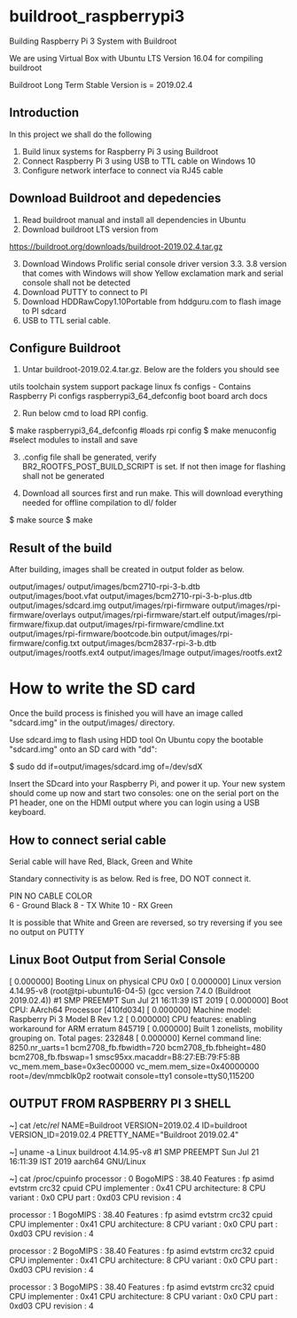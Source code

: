 # buildroot_raspberrypi3
Building Raspberry Pi 3 System with Buildroot

We are using Virtual Box with Ubuntu LTS Version 16.04 for compiling buildroot

Buildroot Long Term Stable Version is = 2019.02.4

Introduction
------------

In this project we shall do the following
  1. Build linux systems for Raspberry Pi 3 using Buildroot
  2. Connect Raspberry Pi 3 using USB to TTL cable on Windows 10
  3. Configure network interface to connect via RJ45 cable

Download Buildroot and depedencies
----------------------------------

  1. Read buildroot manual and install all dependencies in Ubuntu
  2. Download buildroot LTS version from

https://buildroot.org/downloads/buildroot-2019.02.4.tar.gz

  3. Download Windows Prolific serial console driver version 3.3. 3.8 version that comes with Windows will show Yellow exclamation mark      and serial console shall not be detected
  4. Download PUTTY to connect to PI
  5. Download HDDRawCopy1.10Portable from hddguru.com to flash image to PI sdcard
  6. USB to TTL serial cable.

Configure Buildroot
------------------

  1. Untar buildroot-2019.02.4.tar.gz. Below are the folders you should see
  
utils
toolchain
system
support
package
linux
fs
configs - Contains Raspberry Pi configs raspberrypi3_64_defconfig
boot
board
arch
docs
  
  2. Run below cmd to load RPI config.

  $ make raspberrypi3_64_defconfig #loads rpi config
  $ make menuconfig #select modules to install and save
  
  3. .config file shall be generated, verify BR2_ROOTFS_POST_BUILD_SCRIPT is set. If not then image for flashing shall not be generated
  
  4. Download all sources first and run make. This will download everything needed for offline compilation to dl/ folder
  
  $ make source 
  $ make
  

  
Result of the build
-------------------

After building, images shall be created in output folder as below. 
  
output/images/
output/images/bcm2710-rpi-3-b.dtb
output/images/boot.vfat
output/images/bcm2710-rpi-3-b-plus.dtb
output/images/sdcard.img
output/images/rpi-firmware
output/images/rpi-firmware/overlays
output/images/rpi-firmware/start.elf
output/images/rpi-firmware/fixup.dat
output/images/rpi-firmware/cmdline.txt
output/images/rpi-firmware/bootcode.bin
output/images/rpi-firmware/config.txt
output/images/bcm2837-rpi-3-b.dtb
output/images/rootfs.ext4
output/images/Image
output/images/rootfs.ext2

  
 
How to write the SD card
========================

Once the build process is finished you will have an image called "sdcard.img" in the output/images/ directory.

Use sdcard.img to flash using HDD tool
On Ubuntu copy the bootable "sdcard.img" onto an SD card with "dd":

  $ sudo dd if=output/images/sdcard.img of=/dev/sdX

Insert the SDcard into your Raspberry Pi, and power it up. Your new system
should come up now and start two consoles: one on the serial port on
the P1 header, one on the HDMI output where you can login using a USB
keyboard.

How to connect serial cable
---------------------------

Serial cable will have Red, Black, Green and White

Standary connectivity is as below. Red is free, DO NOT connect it.

PIN NO     CABLE COLOR  
6      -   Ground Black
8      -   TX White
10     -   RX Green


It is possible that White and Green are reversed, so try reversing if you see no output on PUTTY

Linux Boot Output from Serial Console
-------------------------------------
[    0.000000] Booting Linux on physical CPU 0x0
[    0.000000] Linux version 4.14.95-v8 (root@tpi-ubuntu16-04-5) (gcc version 7.4.0 (Buildroot 2019.02.4)) #1 SMP PREEMPT Sun Jul 21 16:11:39 IST 2019
[    0.000000] Boot CPU: AArch64 Processor [410fd034]
[    0.000000] Machine model: Raspberry Pi 3 Model B Rev 1.2
[    0.000000] CPU features: enabling workaround for ARM erratum 845719
[    0.000000] Built 1 zonelists, mobility grouping on.  Total pages: 232848
[    0.000000] Kernel command line: 8250.nr_uarts=1 bcm2708_fb.fbwidth=720 bcm2708_fb.fbheight=480 bcm2708_fb.fbswap=1 smsc95xx.macaddr=B8:27:EB:79:F5:8B vc_mem.mem_base=0x3ec00000 vc_mem.mem_size=0x40000000  root=/dev/mmcblk0p2 rootwait console=tty1 console=ttyS0,115200





OUTPUT FROM RASPBERRY PI 3 SHELL
--------------------------------
~] cat /etc/*rel*
NAME=Buildroot
VERSION=2019.02.4
ID=buildroot
VERSION_ID=2019.02.4
PRETTY_NAME="Buildroot 2019.02.4"

~] uname -a
Linux buildroot 4.14.95-v8 #1 SMP PREEMPT Sun Jul 21 16:11:39 IST 2019 aarch64 GNU/Linux

~] cat /proc/cpuinfo
processor       : 0
BogoMIPS        : 38.40
Features        : fp asimd evtstrm crc32 cpuid
CPU implementer : 0x41
CPU architecture: 8
CPU variant     : 0x0
CPU part        : 0xd03
CPU revision    : 4

processor       : 1
BogoMIPS        : 38.40
Features        : fp asimd evtstrm crc32 cpuid
CPU implementer : 0x41
CPU architecture: 8
CPU variant     : 0x0
CPU part        : 0xd03
CPU revision    : 4

processor       : 2
BogoMIPS        : 38.40
Features        : fp asimd evtstrm crc32 cpuid
CPU implementer : 0x41
CPU architecture: 8
CPU variant     : 0x0
CPU part        : 0xd03
CPU revision    : 4

processor       : 3
BogoMIPS        : 38.40
Features        : fp asimd evtstrm crc32 cpuid
CPU implementer : 0x41
CPU architecture: 8
CPU variant     : 0x0
CPU part        : 0xd03
CPU revision    : 4

